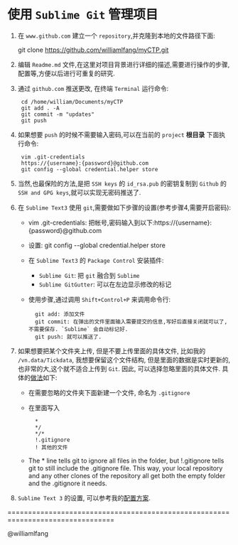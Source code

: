 # 使用 `Sublime Git` 管理项目

1. 在 `www.github.com` 建立一个 `repository`,并克隆到本地的文件路径下面:
 
    git clone https://github.com/williamlfang/myCTP.git

2. 编辑 `Readme.md` 文件,在这里对项目背景进行详细的描述,需要进行操作的步骤,配置等,方便以后进行可重复的研究.

3. 通过 `github.com` 推送更改, 在终端 `Terminal` 运行命令:

        cd /home/william/Documents/myCTP
        git add . -A
        git commit -m "updates"
        git push

4. 如果想要 `push` 的时候不需要输入密码,可以在当前的 `project` **根目录** 下面执行命令:
        
        vim .git-credentials
        https://{username}:{password}@github.com
        git config --global credential.helper store

5. 当然,也最保险的方法,是把 `SSH keys` 的 `id_rsa.pub` 的密钥复制到 `Github` 的 `SSH and GPG keys`,就可以实现无密码推送了.

6. 在 `Sublime Text3` 使用 `git`,需要做如下步骤的设置(参考步骤4,需要开启密码):

    - vim .git-credentials: 把帐号,密码输入到以下:https://{username}:{password}@github.com
    - 设置: git config --global credential.helper store
    - 在 `Sublime Text3` 的 `Package Control` 安装插件: 
        
        - `Sublime Git`: 把 `git` 融合到 `Sublime`
        - `Sublime GitGutter`: 可以在左边显示修改的标记
        
    - 使用步骤,通过调用 `Shift+Control+P` 来调用命令行:
        
            git add: 添加文件
            git commit: 在弹出的文件里面输入需要提交的信息,写好后直接关闭就可以了,不需要保存. `Sublime` 会自动标记好.
            git push: 就可以推送了.

7. 如果想要把某个文件夹上传, 但是不要上传里面的具体文件, 比如我的 `/vn.data/Tickdata`, 我想要保留这个文件结构, 但是里面的数据是实时更新的, 也非常的大,这个就不适合上传到 `Git`. 因此, 可以选择忽略里面的具体文件. 具体的[做法](http://stackoverflow.com/questions/4250063/how-to-gitignore-all-files-folder-in-a-folder-but-not-the-folder-itself)如下:

    - 在需要忽略的文件夹下面新建一个文件, 命名为 `.gitignore`
    - 在里面写入
        
            *
            */
            */*
            !.gitignore
            ! 其他的文件

    - The * line tells git to ignore all files in the folder, but !.gitignore tells git to still include the .gitignore file. This way, your local repository and any other clones of the repository all get both the empty folder and the .gitignore it needs.

8. `Sublime Text 3` 的设置, 可以参考我的[配置方案](https://github.com/williamlfang/myCTP/tree/master/SublimeText-3/Packages).

================================================================================

@williamlfang
